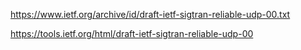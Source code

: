 https://www.ietf.org/archive/id/draft-ietf-sigtran-reliable-udp-00.txt

https://tools.ietf.org/html/draft-ietf-sigtran-reliable-udp-00

